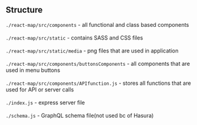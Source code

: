 
## Structure

`./react-map/src/components` - all functional and class based components 
<br /><br />
`./react-map/src/static` - contains SASS and CSS files 
<br /><br />
`./react-map/src/static/media` - png files that are used in application 
<br /><br />
`./react-map/src/components/buttonsComponents` - all components that are used in menu buttons 
<br /><br />
`./react-map/src/components/APIfunction.js` - stores all functions that are used for API or server calls 
<br /><br />
`./index.js` - express server file 
<br /><br />
`./schema.js` - GraphQL schema file(not used bc of Hasura) 
<br /><br />
